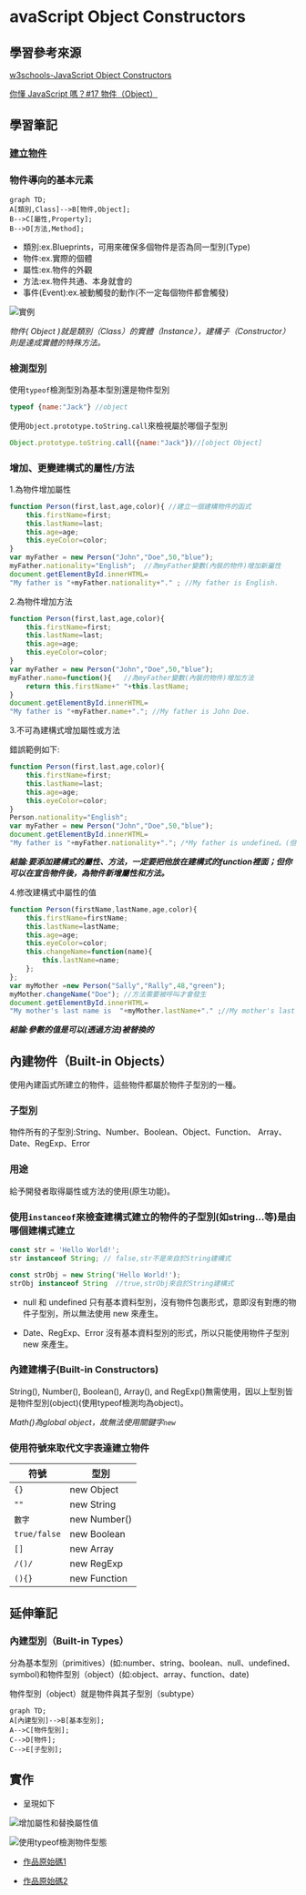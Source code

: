 # avaScript Object Constructors

## 學習參考來源

[w3schools-JavaScript Object Constructors](https://www.w3schools.com/js/js_object_constructors.asp)

[你懂 JavaScript 嗎？#17 物件（Object）](https://ithelp.ithome.com.tw/articles/10204736)

## 學習筆記

### [建立物件](../../../practices/15_js_basic_object/README.md)

### 物件導向的基本元素

```mermaid
graph TD;
A[類別,Class]-->B[物件,Object];
B-->C[屬性,Property];
B-->D[方法,Method];
```

- 類別:ex.Blueprints，可用來確保多個物件是否為同一型別(Type)
- 物件:ex.實際的個體
- 屬性:ex.物件的外觀
- 方法:ex.物件共通、本身就會的
- 事件(Event):ex.被動觸發的動作(不一定每個物件都會觸發)

![實例](./images/1598547839220.jpg)

*物件( Object )就是類別（Class）的實體（Instance），建構子（Constructor）則是達成實體的特殊方法。*

### 檢測型別

使用`typeof`檢測型別為基本型別還是物件型別

```javascript
typeof {name:"Jack"} //object
```

使用`Object.prototype.toString.call`來檢視屬於哪個子型別

```javascript
Object.prototype.toString.call({name:"Jack"})//[object Object]
```

### 增加、更變建構式的屬性/方法

1.為物件增加屬性

```javascript
function Person(first,last,age,color){ //建立一個建構物件的函式
    this.firstName=first;
    this.lastName=last;
    this.age=age;
    this.eyeColor=color;
}
var myFather = new Person("John","Doe",50,"blue");
myFather.nationality="English";  //為myFather變數(內裝的物件)增加新屬性
document.getElementById.innerHTML=
"My father is "+myFather.nationality+"." ; //My father is English.
```

2.為物件增加方法

```javascript
function Person(first,last,age,color){ 
    this.firstName=first;
    this.lastName=last;
    this.age=age;
    this.eyeColor=color;
}
var myFather = new Person("John","Doe",50,"blue");
myFather.name=function(){   //為myFather變數(內裝的物件)增加方法
    return this.firstName+" "+this.lastName;
}
document.getElementById.innerHTML=
"My father is "+myFather.name+"."; //My father is John Doe.
```

3.不可為建構式增加屬性或方法

錯誤範例如下:

```javascript
function Person(first,last,age,color){ 
    this.firstName=first;
    this.lastName=last;
    this.age=age;
    this.eyeColor=color;
}
Person.nationality="English";
var myFather = new Person("John","Doe",50,"blue");
document.getElementById.innerHTML=
"My father is "+myFather.nationality+"."; /*My father is undefined。(但寫成"My father is "+Person.nationality+"."是可以的)*/
```

***結論:要添加建構式的屬性、方法，一定要把他放在建構式的function裡面；但你可以在宣告物件後，為物件新增屬性和方法。***

4.修改建構式中屬性的值

```javascript
function Person(firstName,lastName,age,color){ 
    this.firstName=firstName;
    this.lastName=lastName;
    this.age=age;
    this.eyeColor=color;
    this.changeName=function(name){
        this.lastName=name;
    };
};
var myMother =new Person("Sally","Rally",48,"green");
myMother.changeName("Doe"); //方法需要被呼叫才會發生
document.getElementById.innerHTML=
"My mother's last name is  "+myMother.lastName+"." ;//My mother's last name is Doe.
```

***結論:參數的值是可以(透過方法)被替換的***

## 內建物件（Built-in Objects）

使用內建函式所建立的物件，這些物件都屬於物件子型別的一種。

### 子型別

物件所有的子型別:String、Number、Boolean、Object、Function、
Array、Date、RegExp、Error

### 用途

給予開發者取得屬性或方法的使用(原生功能)。

### 使用`instanceof`來檢查建構式建立的物件的子型別(如string...等)是由哪個建構式建立

```javascript
const str = 'Hello World!';
str instanceof String; // false,str不是來自於String建構式
```

```javascript
const strObj = new String('Hello World!');
strObj instanceof String  //true,strObj來自於String建構式
```

- null 和 undefined 只有基本資料型別，沒有物件包裹形式，意即沒有對應的物件子型別，所以無法使用 new 來產生。

- Date、RegExp、Error 沒有基本資料型別的形式，所以只能使用物件子型別 new 來產生。

### 內建建構子(Built-in Constructors)

String(), Number(), Boolean(), Array(), and RegExp()無需使用，因以上型別皆是物件型別(object)(使用typeof檢測均為object)。

*Math()為global object，故無法使用關鍵字`new`*

### 使用符號來取代文字表達建立物件

符號|型別
---|---|
`{}`|new Object
`""`|new String
`數字`|new Number()
`true/false`|new Boolean
`[]`|new Array
`/()/`|new RegExp
`(){}`|new Function

## 延伸筆記

### 內建型別（Built-in Types）

分為基本型別（primitives）(如:number、string、boolean、null、undefined、symbol)和物件型別（object）(如:object、array、function、date)

物件型別（object）就是物件與其子型別（subtype）

```mermaid
graph TD;
A[內建型別]-->B[基本型別];
A-->C[物件型別];
C-->D[物件];
C-->E[子型別];
```

## 實作

- 呈現如下

![增加屬性和替換屬性值](./images/1598601001340.jpg)

![使用typeof檢測物件型態](./images/1598598516382.jpg)

- [作品原始碼1](./homework/js_Object_construction_practice.html)

- [作品原始碼2](./homework/js_Typeof_object.html)

